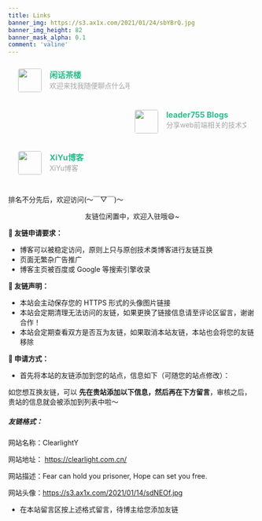 ```yaml
---
title: Links
banner_img: https://s3.ax1x.com/2021/01/24/sbYBrQ.jpg
banner_img_height: 82
banner_mask_alpha: 0.1
comment: 'valine'
---
```

<div class="post-body">
   <div id="links">
      <style>
         .links-content{
         margin-top:1rem;
         }
         .link-navigation::after {
         content: " ";
         display: block;
         clear: both;
         }
         .card {
         width: 45%;
         font-size: 1rem;
         padding: 10px 20px;
         border-radius: 4px;
         transition-duration: 0.15s;
         margin-bottom: 1rem;
         display:flex;
         }
         .card:nth-child(odd) {
         float: left;
         }
         .card:nth-child(even) {
         float: right;
         }
         .card:hover {
         transform: scale(1.1);
         box-shadow: 0 2px 6px 0 rgba(0, 0, 0, 0.12), 0 0 6px 0 rgba(0, 0, 0, 0.04);
         }
         .card a {
         border:none;
         }
         .card .ava {
         width: 3rem!important;
         height: 3rem!important;
         margin:0!important;
         margin-right: 1em!important;
         border-radius:4px;
         }
         .card .card-header {
         font-style: italic;
         overflow: hidden;
         width: 100%;
         }
         .card .card-header a {
         font-style: normal;
         color: #2bbc8a;
         font-weight: bold;
         text-decoration: none;
         }
         .card .card-header a:hover {
         color: #d480aa;
         text-decoration: none;
         }
         .card .card-header .info {
         font-style:normal;
         color:#a3a3a3;
         font-size:14px;
         min-width: 0;
         overflow: hidden;
         white-space: nowrap;
         }
      </style>
      <div class="links-content">
         <div class="link-navigation">
            <div class="card">
               <img class="ava" src="https://yongtaiq.github.io/images/avatar.png" />
               <div class="card-header">
                  <div>
                     <a href="https://yongtaiq.github.io/">闲话茶楼</a>
                  </div>
                  <div class="info">欢迎来找我随便聊点什么哦</div>
               </div>
            </div>
            <div class="card">
               <img class="ava" src="https://cdn.leader755.com/public/wx_avatar.png" />
               <div class="card-header">
                  <div>
                     <a href="https://www.leader755.com/">leader755 Blogs</a>
                  </div>
                  <div class="info">分享web前端相关的技术文章，会记录日常生活中的琐事和大家一起分享。</div>
               </div>
            </div>
            <div class="card">
               <img class="ava" src="https://github.com/identicons/chucklu.png" />
               <div class="card-header">
                  <div>
                     <a href="https://xiyu.pro">XiYu博客</a>
                  </div>
                  <div class="info">XiYu博客</div>
               </div>
            </div>
      </div>
   </div>
</div>
<div class="note info"><p>排名不分先后，欢迎访问(～￣▽￣)～ </p></div>
<div>
        <center>   友链位闲置中，欢迎入驻哦😄~   </center>
        <p><strong>🐣 友链申请要求：</strong></p>
        <ul>
        <li>博客可以被稳定访问，原则上只与原创技术类博客进行友链互换</li>
        <li>页面无繁杂广告推广</li>
        <li>博客主页被百度或 Google 等搜索引擎收录</li>
        </ul>
        <p><strong>🌈 友链声明：</strong></p>
        <ul>
        <li>本站会主动保存您的 HTTPS 形式的头像图片链接</li>
        <li>本站会定期清理无法访问的友链，如果更换了链接信息请至评论区留言，谢谢合作！</li>
        <li>本站会定期查看双方是否互为友链，如果取消本站友链，本站也会将您的友链移除</li>
        </ul>
        <p><strong>🍊 申请方式：</strong></p>
        <ul>
        <li>首先将本站的友链添加到您的站点，信息如下（可随您的站点修改）：</li>
        </ul>
        <p>如您想互换友链，可以 <strong>先在贵站添加以下信息，然后再在下方留言</strong>，审核之后，贵站的信息就会被添加到列表中啦～ </p>
        <h5 id="友链格式：">
        <strong>友链格式：</strong></h5>
        <div class="note success">
        <p>
        网站名称：ClearlightY</p>
        <p>
        网站地址：
        <a         href="https://clearlight.com.cn/">https://clearlight.com.cn/</a></p><p>
        网站描述：Fear can hold you prisoner, Hope can set you free.</p>
        <p>
        网站头像：<a href="https://s3.ax1x.com/2021/01/14/sdNEOf.jpg" target="_blank" rel="noopener">https://s3.ax1x.com/2021/01/14/sdNEOf.jpg</a> </p></div>
        <ul>
        <li>在本站留言区按上述格式留言，待博主给您添加友链</li>
        </ul>
</div>
